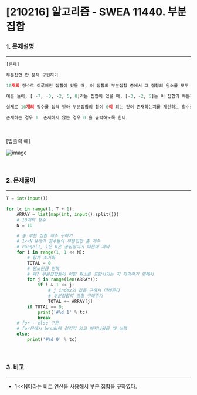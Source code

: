 # [210216] 알고리즘 - SWEA 11440. 부분집합



### 1. 문제설명
---


```python
[문제]

부분집합 합 문제 구현하기

10개의 정수로 이루어진 집합이 있을 때, 이 집합의 부분집합 중에서 그 집합의 원소를 모두 더한 값이 0이 되는 경우가 있는지를 알아내보자

예를 들어, [ -7, -3, -2, 5, 8]라는 집합이 있을 때, [-3, -2, 5]는 이 집합의 부분집합이면서 (-3)+(-2)+5=0이므로 이 경우의 답은 참이 된다.

실제로 10개의 정수를 입력 받아 부분집합의 합이 0이 되는 것이 존재하는지를 계산하는 함수를 작성해보자.

존재하는 경우 1  존재하지 않는 경우 0 을 출력하도록 한다

```


<br>

[입출력 예]

![image](https://user-images.githubusercontent.com/64825713/108075538-d4fdfb80-70ad-11eb-910a-e0d36c9db4da.png)

<br>

### 2. 문제풀이

---

```python
T = int(input())

for tc in range(1, T + 1):
    ARRAY = list(map(int, input().split()))
    # 10개의 정수
    N = 10

    # 총 부분 집합 개수 구하기
    # 1<<N N개의 정수들의 부분집합 총 개수
    # range(1, )은 0은 공집합이기 때문에 제외
    for i in range(1, 1 << N):
        # 합계 초기화
        TOTAL = 0
        # 원소만큼 반복
        # 왜? 부분집합들이 어떤 원소를 포함시키는 지 파악하기 위해서
        for j in range(len(ARRAY)):
            if i & 1 << j:
                # j index의 값을 구해서 더해준다
                # 부분집합의 총합 구해주기
                TOTAL += ARRAY[j]
        if TOTAL == 0:
            print('#%d 1' % tc)
            break
    # for - else 구문
    # for문에서 break에 걸리지 않고 빠져나왔을 때 실행
    else:
        print('#%d 0' % tc)
```


<br>

### 3. 비고

---

- 1<<N이라는 비트 연산을 사용해서 부분 집합을 구하였다.

